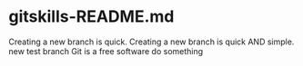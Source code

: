 # gitskills-README.md

Creating a new branch is quick.
Creating a new branch is quick AND simple.
new test branch
Git is a free software
do something
